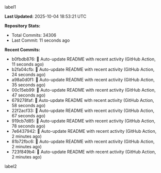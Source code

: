 
label1 
<!-- ACTIVITY_START -->
**Last Updated:** 2025-10-04 18:53:21 UTC

**Repository Stats:**
- Total Commits: 34306
- Last Commit: 11 seconds ago

**Recent Commits:**
- b0fbdb876: 🤖 Auto-update README with recent activity (GitHub Action, 11 seconds ago)
- b2fa04cfb: 🤖 Auto-update README with recent activity (GitHub Action, 24 seconds ago)
- a98a0d0f1: 🤖 Auto-update README with recent activity (GitHub Action, 35 seconds ago)
- 00c15eb99: 🤖 Auto-update README with recent activity (GitHub Action, 47 seconds ago)
- 679278faf: 🤖 Auto-update README with recent activity (GitHub Action, 58 seconds ago)
- 22f2acf33: 🤖 Auto-update README with recent activity (GitHub Action, 67 seconds ago)
- 919cb7d85: 🤖 Auto-update README with recent activity (GitHub Action, 78 seconds ago)
- 7e6437942: 🤖 Auto-update README with recent activity (GitHub Action, 2 minutes ago)
- 81b72fbc6: 🤖 Auto-update README with recent activity (GitHub Action, 2 minutes ago)
- 723f849b4: 🤖 Auto-update README with recent activity (GitHub Action, 2 minutes ago)
<!-- ACTIVITY_END -->

label2
